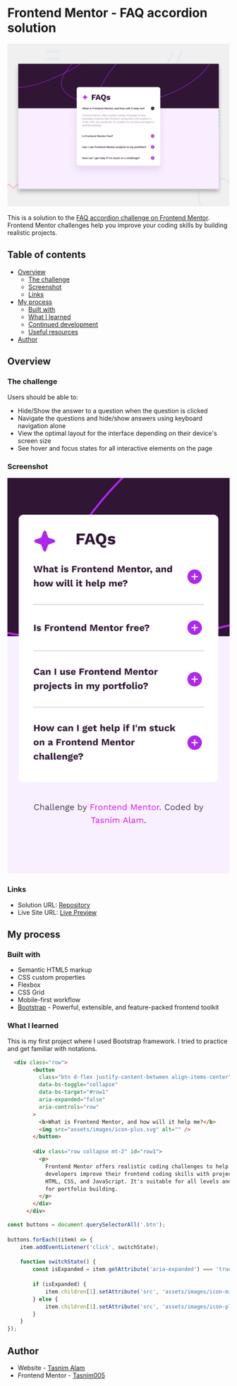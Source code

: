 # Frontend Mentor - FAQ accordion solution

![Design preview for the FAQ accordion coding challenge](./design/desktop-preview.jpg)

This is a solution to the [FAQ accordion challenge on Frontend Mentor](https://www.frontendmentor.io/challenges/faq-accordion-wyfFdeBwBz). Frontend Mentor challenges help you improve your coding skills by building realistic projects. 

## Table of contents

- [Overview](#overview)
  - [The challenge](#the-challenge)
  - [Screenshot](#screenshot)
  - [Links](#links)
- [My process](#my-process)
  - [Built with](#built-with)
  - [What I learned](#what-i-learned)
  - [Continued development](#continued-development)
  - [Useful resources](#useful-resources)
- [Author](#author)

## Overview

### The challenge

Users should be able to:

- Hide/Show the answer to a question when the question is clicked
- Navigate the questions and hide/show answers using keyboard navigation alone
- View the optimal layout for the interface depending on their device's screen size
- See hover and focus states for all interactive elements on the page

### Screenshot

![](assets/images/mobile-preview.png)

### Links

- Solution URL: [Repository]()
- Live Site URL: [Live Preview]()

## My process

### Built with

- Semantic HTML5 markup
- CSS custom properties
- Flexbox
- CSS Grid
- Mobile-first workflow
- [Bootstrap](https://getbootstrap.com/docs/5.3/layout/breakpoints/) - Powerful, extensible, and feature-packed frontend toolkit

### What I learned

This is my first project where I used Bootstrap framework. I tried to practice and get familiar with notations.

```html
  <div class="row">
        <button
          class="btn d-flex justify-content-between align-items-center"
          data-bs-toggle="collapse"
          data-bs-target="#row1"
          aria-expanded="false"
          aria-controls="row"
        >
          <b>What is Frontend Mentor, and how will it help me?</b>
          <img src="assets/images/icon-plus.svg" alt="" />
        </button>

        <div class="row collapse mt-2" id="row1">
          <p>
            Frontend Mentor offers realistic coding challenges to help
            developers improve their frontend coding skills with projects in
            HTML, CSS, and JavaScript. It's suitable for all levels and ideal
            for portfolio building.
          </p>
        </div>
      </div>
```

```js
const buttons = document.querySelectorAll('.btn');

buttons.forEach((item) => {
    item.addEventListener('click', switchState);

    function switchState() {
        const isExpanded = item.getAttribute('aria-expanded') === 'true';

        if (isExpanded) {
            item.children[1].setAttribute('src', 'assets/images/icon-minus.svg');
        } else {
            item.children[1].setAttribute('src', 'assets/images/icon-plus.svg');
        }
    }
});
```

## Author
- Website - [Tasnim Alam](https://github.com/Tasnim005)
- Frontend Mentor - [Tasnim005](https://www.frontendmentor.io/profile/Tasnim005)
